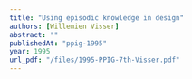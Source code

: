 ```yaml
---
title: "Using episodic knowledge in design"
authors: [Willemien Visser]
abstract: ""
publishedAt: "ppig-1995"
year: 1995
url_pdf: "/files/1995-PPIG-7th-Visser.pdf"
---
```

